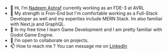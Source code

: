 - 👋 Hi, I’m <a target="_blank" href="https://bit.ly/060998">Nadeem Ashraf</a> currently working as an FDE-3 at AVRL
- 👀 My strength is Fron-End but I'm comfortable working as a Full-Stack Developer as well and my experties include MERN Stack. Im also familiar with Next.js and GraphQL.
- 🌟 In  my free time I learn Game Development and I am pretty familiar with Godot Game Engine. 
- 💞️ I’m open to collaborate on projects.
- 📫 How to reach me ? You can message me on <a target="_blank" href="https://www.linkedin.com/in/mohd-nadeem-ashraf-112675204/">LinkedIn</a>

<!---
NadeemAsh/NadeemAsh is a ✨ special ✨ repository because its `README.md` (this file) appears on your GitHub profile.
You can click the Preview link to take a look at your changes.
--->
